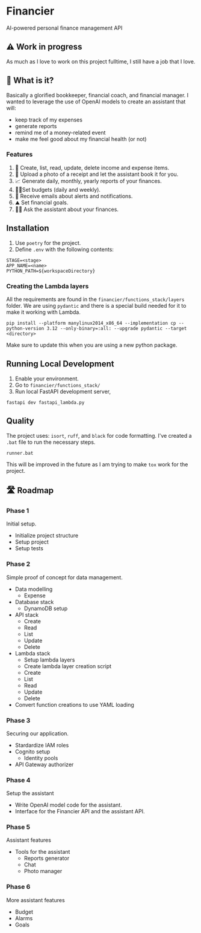 # Financier

AI-powered personal finance management API

## ⚠️ Work in progress

As much as I love to work on this project fulltime, I still have a job that I love.

## 🧠 What is it?

Basically a glorified bookkeeper, financial coach, and financial manager.
I wanted to leverage the use of OpenAI models to create an assistant that will:

- keep track of my expenses
- generate reports
- remind me of a money-related event
- make me feel good about my financial health (or not)

### Features

1. 📃 Create, list, read, update, delete income and expense items.
2. 📸 Upload a photo of a receipt and let the assistant book it for you.
3. 📈 Generate daily, monthly, yearly reports of your finances.
4. 💪🏽Set budgets (daily and weekly).
5. 📨 Receive emails about alerts and notifications.
6. ⛰️ Set financial goals.
7. 👨🏽 Ask the assistant about your finances.

## Installation

1. Use `poetry` for the project.
2. Define `.env` with the following contents:

```
STAGE=<stage>
APP_NAME=<name>
PYTHON_PATH=${workspaceDirectory}
```

### Creating the Lambda layers

All the requirements are found in the `financier/functions_stack/layers` folder. We are using `pydantic` and there is a special build needed for it to make it working with Lambda.

```
pip install --platform manylinux2014_x86_64 --implementation cp --python-version 3.12 --only-binary=:all: --upgrade pydantic --target <directory>
```

Make sure to update this when you are using a new python package.

## Running Local Development

1. Enable your environment.
2. Go to `financier/functions_stack/`
3. Run local FastAPI development server,

```
fastapi dev fastapi_lambda.py
```

## Quality

The project uses: `isort`, `ruff`, and `black` for code formatting. I've created a `.bat` file to run the necessary steps.

```
runner.bat
```

This will be improved in the future as I am trying to make `tox` work for the project.

## 🛣️ Roadmap

### Phase 1

Initial setup.

- Initialize project structure
- Setup project
- Setup tests

### Phase 2

Simple proof of concept for data management.

- Data modelling
  - Expense
- Database stack
  - DynamoDB setup
- API stack
  - Create
  - Read
  - List
  - Update
  - Delete
- Lambda stack
  - Setup lambda layers
  - Create lambda layer creation script
  - Create
  - List
  - Read
  - Update
  - Delete
- Convert function creations to use YAML loading

### Phase 3

Securing our application.

- Stardardize IAM roles
- Cognito setup
  - Identity pools
- API Gateway authorizer

### Phase 4

Setup the assistant

- Write OpenAI model code for the assistant.
- Interface for the Financier API and the assistant API.

### Phase 5

Assistant features

- Tools for the assistant
  - Reports generator
  - Chat
  - Photo manager

### Phase 6

More assistant features

- Budget
- Alarms
- Goals
